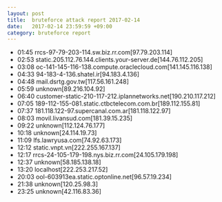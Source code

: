 ```yaml
---
layout: post
title:  bruteforce attack report 2017-02-14
date:   2017-02-14 23:59:59 +09:00
category: bruteforce report
---
```


* 01:45 rrcs-97-79-203-114.sw.biz.rr.com[97.79.203.114]
* 02:53 static.205.112.76.144.clients.your-server.de[144.76.112.205]
* 03:08 oc-141-145-116-138.compute.oraclecloud.com[141.145.116.138]
* 04:33 94-183-4-136.shatel.ir[94.183.4.136]
* 04:48 mail.dsrtg.gov.tw[117.56.161.248]
* 05:59 unknown[89.216.104.92]
* 06:40 customer-static-210-117-212.iplannetworks.net[190.210.117.212]
* 07:05 189-112-155-081.static.ctbctelecom.com.br[189.112.155.81]
* 07:37 181.118.122-97.supercanal.com.ar[181.118.122.97]
* 08:03 movil.livansud.com[181.39.15.235]
* 09:22 unknown[112.124.76.177]
* 10:18 unknown[24.114.19.73]
* 11:09 lfs.lawryusa.com[74.92.63.173]
* 12:12 static.vnpt.vn[222.255.167.137]
* 12:17 rrcs-24-105-179-198.nys.biz.rr.com[24.105.179.198]
* 12:37 unknown[58.185.138.18]
* 13:20 localhost[222.253.217.52]
* 20:03 ool-603913ea.static.optonline.net[96.57.19.234]
* 21:38 unknown[120.25.98.3]
* 23:25 unknown[42.116.83.36]
